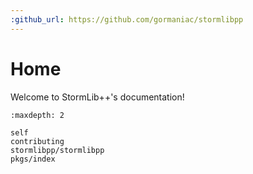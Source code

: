 ```yaml
---
:github_url: https://github.com/gormaniac/stormlibpp
---
```


# Home

Welcome to StormLib++'s documentation!

```{toctree}
:maxdepth: 2

self
contributing
stormlibpp/stormlibpp
pkgs/index
```
